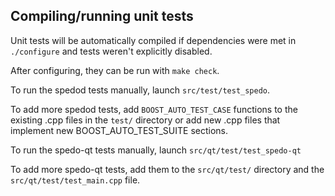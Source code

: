 Compiling/running unit tests
------------------------------------

Unit tests will be automatically compiled if dependencies were met in `./configure`
and tests weren't explicitly disabled.

After configuring, they can be run with `make check`.

To run the spedod tests manually, launch `src/test/test_spedo`.

To add more spedod tests, add `BOOST_AUTO_TEST_CASE` functions to the existing
.cpp files in the `test/` directory or add new .cpp files that
implement new BOOST_AUTO_TEST_SUITE sections.

To run the spedo-qt tests manually, launch `src/qt/test/test_spedo-qt`

To add more spedo-qt tests, add them to the `src/qt/test/` directory and
the `src/qt/test/test_main.cpp` file.

